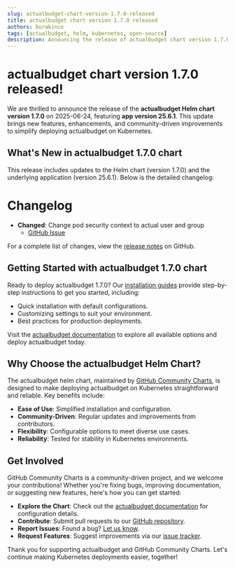 ```yaml
---
slug: actualbudget-chart-version-1.7.0-released
title: actualbudget chart version 1.7.0 released
authors: burakince
tags: [actualbudget, helm, kubernetes, open-source]
description: Announcing the release of actualbudget chart version 1.7.0 Helm chart, featuring app version 25.6.1, with new features and community-driven improvements.
---
```


# actualbudget chart version 1.7.0 released!

We are thrilled to announce the release of the **actualbudget Helm chart version 1.7.0** on 2025-06-24, featuring **app version 25.6.1**. This update brings new features, enhancements, and community-driven improvements to simplify deploying actualbudget on Kubernetes.

## What's New in actualbudget 1.7.0 chart

This release includes updates to the Helm chart (version 1.7.0) and the underlying application (version 25.6.1). Below is the detailed changelog:

# Changelog

- **Changed**: Change pod security context to actual user and group
    - [GitHub Issue](https://github.com/community-charts/helm-charts/pull/144)


For a complete list of changes, view the [release notes](https://github.com/community-charts/helm-charts/releases/tag/actualbudget-1.7.0) on GitHub.

<!-- truncate -->

## Getting Started with actualbudget 1.7.0 chart

Ready to deploy actualbudget 1.7.0? Our [installation guides](https://community-charts.github.io/docs/category/actualbudget) provide step-by-step instructions to get you started, including:

- Quick installation with default configurations.
- Customizing settings to suit your environment.
- Best practices for production deployments.

Visit the [actualbudget documentation](https://community-charts.github.io/docs/category/actualbudget) to explore all available options and deploy actualbudget today.

## Why Choose the actualbudget Helm Chart?

The actualbudget helm chart, maintained by [GitHub Community Charts](https://github.com/community-charts/helm-charts), is designed to make deploying actualbudget on Kubernetes straightforward and reliable. Key benefits include:

- **Ease of Use**: Simplified installation and configuration.
- **Community-Driven**: Regular updates and improvements from contributors.
- **Flexibility**: Configurable options to meet diverse use cases.
- **Reliability**: Tested for stability in Kubernetes environments.

## Get Involved

GitHub Community Charts is a community-driven project, and we welcome your contributions! Whether you're fixing bugs, improving documentation, or suggesting new features, here's how you can get started:

- **Explore the Chart**: Check out the [actualbudget documentation](https://community-charts.github.io/docs/category/actualbudget) for configuration details.
- **Contribute**: Submit pull requests to our [GitHub repository](https://github.com/community-charts/helm-charts).
- **Report Issues**: Found a bug? [Let us know](https://github.com/community-charts/helm-charts/issues).
- **Request Features**: Suggest improvements via our [issue tracker](https://github.com/community-charts/helm-charts/issues/new).

Thank you for supporting actualbudget and GitHub Community Charts. Let's continue making Kubernetes deployments easier, together!
